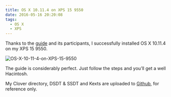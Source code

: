 ```yaml
---
title: OS X 10.11.4 on XPS 15 9550
date: 2016-05-16 20:20:08
tags:
  - OS X
  - XPS
---
```


Thanks to the [guide](http://www.tonymacx86.com/threads/guide-wip-dell-xps-15-9550-skylake-gtx960m-ssd-via-clover-uefi.192598/) and its participants, I successfully installed OS X 10.11.4 on my XPS 15 9550.

 ![OS-X-10-11-4-on-XPS-15-9550](./images/OS-X-10-11-4-on-XPS-15-9550.png)



The guide is considerably perfect. Just follow the steps and you’ll get a well Hacintosh.

My Clover directory, DSDT & SSDT and Kexts are uploaded to [Github](https://github.com/corenel/XPS9550-OSX), for reference only. 

